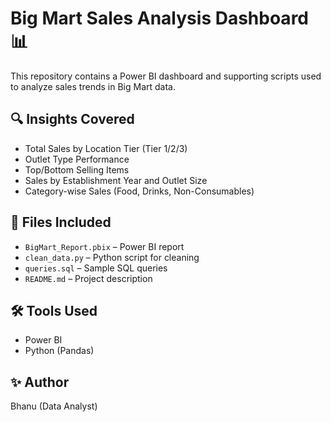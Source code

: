 # Big Mart Sales Analysis Dashboard 📊

This repository contains a Power BI dashboard and supporting scripts used to analyze sales trends in Big Mart data.

## 🔍 Insights Covered
- Total Sales by Location Tier (Tier 1/2/3)
- Outlet Type Performance
- Top/Bottom Selling Items
- Sales by Establishment Year and Outlet Size
- Category-wise Sales (Food, Drinks, Non-Consumables)

## 📁 Files Included
- `BigMart_Report.pbix` – Power BI report
- `clean_data.py` – Python script for cleaning
- `queries.sql` – Sample SQL queries
- `README.md` – Project description

## 🛠️ Tools Used
- Power BI
- Python (Pandas)

## ✨ Author
Bhanu (Data Analyst)
